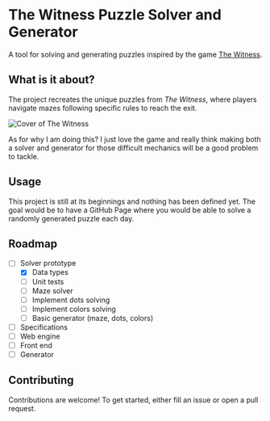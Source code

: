 # The Witness Puzzle Solver and Generator

A tool for solving and generating puzzles inspired by the game [The Witness](https://en.wikipedia.org/wiki/The_Witness_(2016_video_game)).

## What is it about?

The project recreates the unique puzzles from *The Witness*, where players navigate mazes following specific rules to reach the exit.

![Cover of The Witness](https://www.metacritic.com/a/img/catalog/provider/6/12/6-1-123612-52.jpg)

As for why I am doing this? I just love the game and really think making both a solver and generator for those difficult mechanics will be a good problem to tackle.

## Usage

This project is still at its beginnings and nothing has been defined yet.
The goal would be to have a GitHub Page where you would be able to solve a randomly generated puzzle each day.

## Roadmap

- [ ] Solver prototype
  - [x] Data types
  - [ ] Unit tests
  - [ ] Maze solver
  - [ ] Implement dots solving
  - [ ] Implement colors solving
  - [ ] Basic generator (maze, dots, colors)
- [ ] Specifications
- [ ] Web engine
- [ ] Front end
- [ ] Generator

## Contributing

Contributions are welcome! To get started, either fill an issue or open a pull request.
